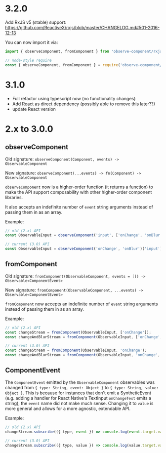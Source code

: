 # 3.2.0

Add RxJS v5 (stable) support: https://github.com/ReactiveX/rxjs/blob/master/CHANGELOG.md#501-2016-12-13

You can now import it via:
```javascript
import { observeComponent, fromComponent } from 'observe-component/rxjs';

// node-style require
const { observeComponent, fromComponent } = require('observe-component/rxjs');
```

# 3.1.0

- Full refactor using typescript now (no functionality changes)
- Add React as direct dependency (possibly able to remove this later??)
- update React version

# 2.x to 3.0.0

## observeComponent

Old signature: `observeComponent(Component, events) -> ObservableComponent`

New signature: `observeComponent(...events) -> fn(Component) -> ObservableComponent`

`observeComponent` now is a higher-order function (it returns a function) to make the API support composability with other higher-order component libraries.

It also accepts an indefinite number of `event` string arguments instead of passing them in as an array.

Example:

```javascript
// old (2.x) API
const ObservableInput = observeComponent('input', ['onChange', 'onBlur']);

// current (3.0) API
const ObservableInput = observeComponent('onChange', 'onBlur')('input');
```

## fromComponent

Old signature: `fromComponent(ObservableComponent, events = []) -> Observable<ComponentEvent>`

New signature: `fromComponent(ObservableComponent, ...events) -> Observable<ComponentEvent>`

`fromComponent` now accepts an indefinite number of `event` string arguments instead of passing them in as an array.

Example:

```javascript
// old (2.x) API
const changeStream = fromComponent(ObservableInput, ['onChange']);
const changeAndBlurStream = fromComponent(ObservableInput, ['onChange', 'onBlur']);

// current (3.0) API
const changeStream = fromComponent(ObservableInput, 'onChange');
const changeAndBlurStream = fromComponent(ObservableInput, 'onChange', 'onBlur');
```

## ComponentEvent

The `ComponentEvent` emitted by the `ObservableComponent` observables was changed from `{ type: String, event: Object }` to `{ type: String, value: Object }`. This is because for instances that don't emit a SyntheticEvent (e.g. adding a handler for React Native's TextInput `onChangeText` emits a string), the `event` name did not make much sense. Changing it to `value` is more general and allows for a more agnostic, extendable API.

Example:

```javascript
// old (2.x) API
changeStream.subscribe(({ type, event }) => console.log(event.target.value));

// current (3.0) API
changeStream.subscribe(({ type, value }) => console.log(value.target.value));
```
